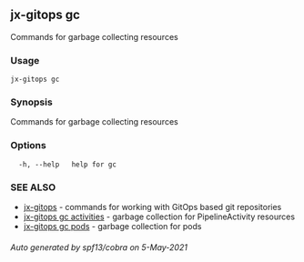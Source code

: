 ## jx-gitops gc

Commands for garbage collecting resources

### Usage

```
jx-gitops gc
```

### Synopsis

Commands for garbage collecting resources

### Options

```
  -h, --help   help for gc
```

### SEE ALSO

* [jx-gitops](jx-gitops.md)	 - commands for working with GitOps based git repositories
* [jx-gitops gc activities](jx-gitops_gc_activities.md)	 - garbage collection for PipelineActivity resources
* [jx-gitops gc pods](jx-gitops_gc_pods.md)	 - garbage collection for pods

###### Auto generated by spf13/cobra on 5-May-2021
